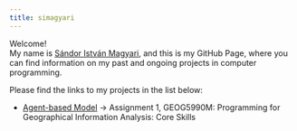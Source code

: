 ```yaml
---
title: simagyari
---
```



Welcome!  
My name is [Sándor István Magyari](www.linkedin.com/in/si-magyari), and this is my GitHub Page, where you can find information on my past and ongoing projects in computer programming.

Please find the links to my projects in the list below:

 - [Agent-based Model](https://simagyari.github.io/abm.html) -> Assignment 1, GEOG5990M: Programming for Geographical Information Analysis: Core Skills
